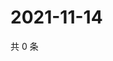 # 2021-11-14

共 0 条

<!-- BEGIN WEIBO -->
<!-- 最后更新时间 Sun Nov 14 2021 02:00:49 GMT+0800 (China Standard Time) -->

<!-- END WEIBO -->
